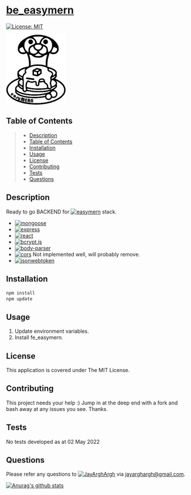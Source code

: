 # [be_easymern](https://github.com/easymern/be_easymern)
[![License: MIT](https://img.shields.io/badge/License-MIT-yellow.svg)](https://opensource.org/licenses/MIT)

[![License: MIT](easymern_alt_50.png)](https://opensource.org/licenses/MIT)

## Table of Contents
> - [Description](#Description)
> - [Table of Contents](#Table-of-Contents)
> - [Installation](#Installation)
> - [Usage](#Usage)
> - [License](#License)
> - [Contributing](#Contributing)
> - [Tests](#Tests)
> - [Questions](#Questions)

## Description
Ready to go BACKEND for [![easymern](https://img.shields.io/badge/easymern-brightgreen)](https://github.com/easymern)
stack.
* [![mongoose](https://img.shields.io/badge/Mongoose-blue)](https://getbootstrap.com)
* [![express](https://img.shields.io/badge/Express-blue)](#)
* [![react](https://img.shields.io/badge/React-blue)](#)
* [![bcrypt.js](https://img.shields.io/badge/BCrypt.js-blue)](#)
* [![body-parser](https://img.shields.io/badge/bodyParser-blue)](#)
* [![cors](https://img.shields.io/badge/cors-blue)](#) Not implemented well, will probably remove.
* [![jsonwebtoken](https://img.shields.io/badge/jsonWebToken-blue)](#)

[//]: # (* [view deployed on github]&#40;https://jayarghargh.github.io/jrr-react/#/&#41;)

## Installation
```
npm install
npm update
```
## Usage
1. Update environment variables.
2. Install fe_easymern.
## License
This application is covered under The MIT License.
## Contributing
This project needs your help :) Jump in at the deep end with a fork and bash away at any issues you see. Thanks.
## Tests
No tests developed as at 02 May 2022
## Questions
Please refer any questions to [![JayArghArgh](https://img.shields.io/badge/Dev-JayArghArgh-yellow)](https://github.com/JayArghArgh) via jayarghargh@gmail.com.

[![Anurag's github stats](https://github-readme-stats.vercel.app/api?username=JayArghArgh&theme=solarized-light)](https://github.com/JayArghArgh/github-readme-stats)
